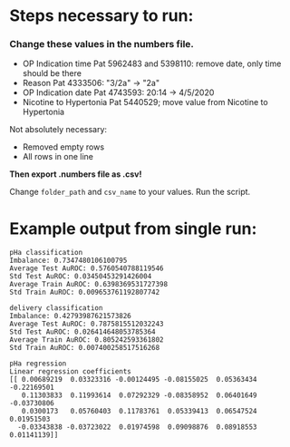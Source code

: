 # Steps necessary to run:

### Change these values in the numbers file.
- OP Indication time Pat 5962483 and 5398110: remove date, only time should be there
- Reason Pat 4333506: "3/2a" -> "2a"
- OP Indication date Pat 4743593: 20:14 -> 4/5/2020
- Nicotine to Hypertonia Pat 5440529; move value from Nicotine to Hypertonia

Not absolutely necessary:
- Removed empty rows
- All rows in one line

**Then export .numbers file as .csv!**

Change ```folder_path``` and ```csv_name``` to your values.
Run the script.

# Example output from single run:

```
pHa classification
Imbalance: 0.7347480106100795
Average Test AuROC: 0.5760540788119546
Std Test AuROC: 0.03450453291426004
Average Train AuROC: 0.6398369531727398
Std Train AuROC: 0.009653761192807742

delivery classification
Imbalance: 0.42793987621573826
Average Test AuROC: 0.7875815512032243
Std Test AuROC: 0.026414648053785364
Average Train AuROC: 0.805242593361802
Std Train AuROC: 0.007400258517516268

pHa regression
Linear regression coefficients
[[ 0.00689219  0.03323316 -0.00124495 -0.08155025  0.05363434 -0.22169501
   0.11303833  0.11993614  0.07292329 -0.08358952  0.06401649 -0.03730806
   0.0300173   0.05760403  0.11783761  0.05339413  0.06547524  0.01951503
  -0.03343838 -0.03723022  0.01974598  0.09098876  0.08918553  0.01141139]]
 ```


